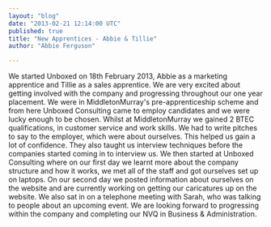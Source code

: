 ```yaml
---
layout: "blog"
date: "2013-02-21 12:14:00 UTC"
published: true
title: "New Apprentices - Abbie & Tillie"
author: "Abbie Ferguson"

---
```


We started Unboxed on 18th February 2013, Abbie as a marketing apprentice and Tillie as a sales apprentice. We are very excited about getting involved with the company and progressing throughout our one year placement. We were in MiddletonMurray's pre-apprenticeship scheme and from here Unboxed Consulting came to employ candidates and we were lucky enough to be chosen. Whilst at MiddletonMurray we gained 2 BTEC qualifications, in customer service and work skills. We had to write pitches to say to the employer, which were about ourselves. This helped us gain a lot of confidence. They also taught us interview techniques before the companies started coming in to interview us. We then started at Unboxed Consulting where on our first day we learnt more about the company structure and how it works, we met all of the staff and got ourselves set up on laptops. On our second day we posted information about ourselves on the website and are currently working on getting our caricatures up on the website. We also sat in on a telephone meeting with Sarah, who was talking to people about an upcoming event. We are looking forward to progressing within the company and completing our NVQ in Business & Administration.
